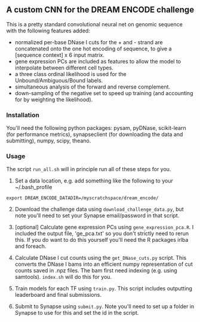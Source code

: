 ## A custom CNN for the DREAM ENCODE challenge

This is a pretty standard convolutional neural net on genomic sequence with the following features added:
* normalized per-base DNase I cuts for the + and - strand are concatenated onto the one hot encoding of sequence, to give a [sequence context] x 6 input matrix.
* gene expression PCs are included as features to allow the model to interpolate between different cell types.
* a three class ordinal likelihood is used for the Unbound/Ambiguous/Bound labels.
* simultaneous analysis of the forward and reverse complement.
* down-sampling of the negative set to speed up training (and accounting for by weighting the likelihood). 

### Installation

You'll need the following python packages: pysam, pyDNase, scikit-learn (for performance metrics), synapseclient (for downloading the data and submitting), numpy, scipy, theano. 

### Usage

The script `run_all.sh` will in principle run all of these steps for you. 

1. Set a data location, e.g. add something like the following to your ~/.bash_profile
```
export DREAM_ENCODE_DATADIR=/myscratchspace/dream_encode/
```

2. Download the challenge data using `download_challenge_data.py`, but note you'll need to set your Synapse email/password in that script.

3. [optional] Calculate gene expression PCs using `gene_expression_pca.R`. I included the output file, 'ge_pca.txt' so you don't strictly need to rerun this. If you do want to do this yourself you'll need the R packages irlba and foreach.

4. Calculate DNase I cut counts using the `get_DNase_cuts.py` script. This converts the DNase I bams into an efficient numpy representation of cut counts saved in .npz files. The bam first need indexing (e.g. using samtools). `index.sh` will do this for you. 

5. Train models for each TF using `train.py`. This script includes outputting leaderboard and final submissions.

6. Submit to Synapse using `submit.py`. Note you'll need to set up a folder in Synapse to use for this and set the id in the script. 